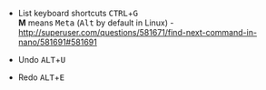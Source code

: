 * List keyboard shortcuts <kbd>CTRL</kbd>+<kbd>G</kbd>  
**M** means <kbd>Meta</kbd> (<kbd>Alt</kbd> by default in Linux) - http://superuser.com/questions/581671/find-next-command-in-nano/581691#581691

* Undo <kbd>ALT</kbd>+<kbd>U</kbd>
* Redo <kbd>ALT</kbd>+<kbd>E</kbd>
